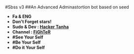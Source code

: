 #Sbss v3
##An Advanced Adminastortion bot based on seed
* **Fa & ENG**
* **Don't Forget stars!**
* **Sudo & Dev : [Hacker Tanha](telegram/me/Hackertanha)**
* **Channel : [FiGhTeR](telegram.me/FiGhTeRcH)**
* **#See Your Self**
* **#Be Your Self**
* **#Do it Your Self**
